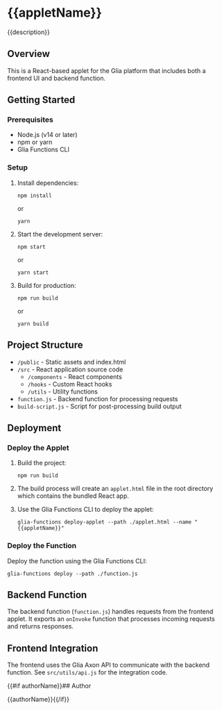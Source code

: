 # {{appletName}}

{{description}}

## Overview

This is a React-based applet for the Glia platform that includes both a frontend UI and backend function.

## Getting Started

### Prerequisites

- Node.js (v14 or later)
- npm or yarn
- Glia Functions CLI

### Setup

1. Install dependencies:
   ```
   npm install
   ```
   or
   ```
   yarn
   ```

2. Start the development server:
   ```
   npm start
   ```
   or
   ```
   yarn start
   ```

3. Build for production:
   ```
   npm run build
   ```
   or
   ```
   yarn build
   ```

## Project Structure

- `/public` - Static assets and index.html
- `/src` - React application source code
  - `/components` - React components
  - `/hooks` - Custom React hooks
  - `/utils` - Utility functions
- `function.js` - Backend function for processing requests
- `build-script.js` - Script for post-processing build output

## Deployment

### Deploy the Applet

1. Build the project:
   ```
   npm run build
   ```

2. The build process will create an `applet.html` file in the root directory which contains the bundled React app.

3. Use the Glia Functions CLI to deploy the applet:
   ```
   glia-functions deploy-applet --path ./applet.html --name "{{appletName}}"
   ```

### Deploy the Function

Deploy the function using the Glia Functions CLI:

```
glia-functions deploy --path ./function.js
```

## Backend Function

The backend function (`function.js`) handles requests from the frontend applet. It exports an `onInvoke` function that processes incoming requests and returns responses.

## Frontend Integration

The frontend uses the Glia Axon API to communicate with the backend function. See `src/utils/api.js` for the integration code.

{{#if authorName}}## Author

{{authorName}}{{/if}}